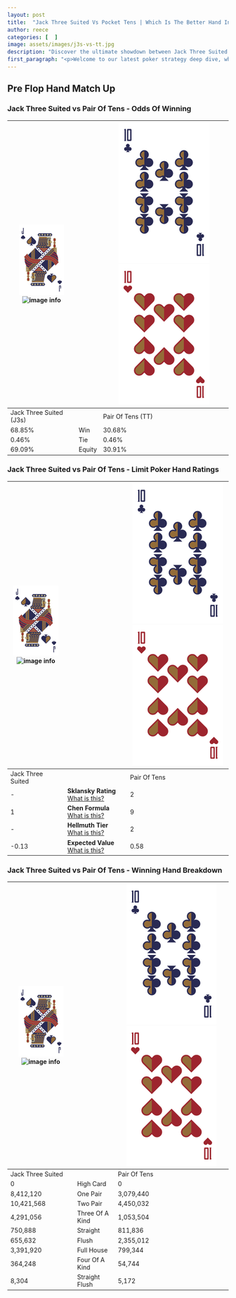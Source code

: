 ```yaml
---
layout: post
title:  "Jack Three Suited Vs Pocket Tens | Which Is The Better Hand In Poker? A Complete Guide"
author: reece
categories: [  ]
image: assets/images/j3s-vs-tt.jpg
description: "Discover the ultimate showdown between Jack Three Suited and Pair Of Tens in poker! Uncover the odds, strategies, and scenarios where one hand triumphs over the other. Get ready to up your poker game with this thrilling analysis."
first_paragraph: "<p>Welcome to our latest poker strategy deep dive, where we're pitting two distinct hands against each other in a high-stakes showdown: Jack Three Suited vs Pair Of Tens.</p><p>In the dynamic world of poker, every decision counts, and knowing which hand holds the upper hand is key to your success at the table.</p><p>In this article, we'll dissect these two hands, explore the scenarios where one dominates the other, and equip you with the knowledge to make strategic choices that can tip the odds in your favor.</p><p>Get ready to unravel the intriguing dynamics of these poker hands and elevate your game to new heights.</p>"
---
```




[comment]: # (sp0)

## Pre Flop Hand Match Up

<div class="table hand-ratings" markdown="1"> 



### Jack Three Suited vs Pair Of Tens - Odds Of Winning


    
| ![image info](assets/images/hand1/J.png) ![image info](assets/images/hand1/3s.png) |  | ![image info](assets/images/hand2/T.png) ![image info](assets/images/hand2/To.png) |
| -------- | -------- | -------- |
| Jack Three Suited (J3s) |  | Pair Of Tens (TT) |
| 68.85% | Win | 30.68% |
| 0.46% | Tie | 0.46% |
| 69.09% | Equity | 30.91% |




[comment]: # (sp1)



### Jack Three Suited vs Pair Of Tens - Limit Poker Hand Ratings


    
| ![image info](assets/images/hand1/J.png) ![image info](assets/images/hand1/3s.png) |  | ![image info](assets/images/hand2/T.png) ![image info](assets/images/hand2/To.png) |
| -------- | -------- | -------- |
| Jack Three Suited |  | Pair Of Tens |
| - | **Sklansky Rating** [What is this?](/sklansky-rating-explained) | 2 |
| 1 | **Chen Formula** [What is this?](/chen-formula-explained) | 9 |
| - | **Hellmuth Tier** [What is this?](/Hellmuth-tier-explained) | 2 |
| -0.13 | **Expected Value** [What is this?](/expected-value-explained) | 0.58 |




[comment]: # (sp2)



### Jack Three Suited vs Pair Of Tens - Winning Hand Breakdown


    
| ![image info](assets/images/hand1/J.png) ![image info](assets/images/hand1/3s.png) |  | ![image info](assets/images/hand2/T.png) ![image info](assets/images/hand2/To.png) |
| -------- | -------- | -------- |
| Jack Three Suited |  | Pair Of Tens |
| 0 | High Card | 0 |
| 8,412,120 | One Pair | 3,079,440 |
| 10,421,568 | Two Pair | 4,450,032 |
| 4,291,056 | Three Of A Kind | 1,053,504 |
| 750,888 | Straight | 811,836 |
| 655,632 | Flush | 2,355,012 |
| 3,391,920 | Full House | 799,344 |
| 364,248 | Four Of A Kind | 54,744 |
| 8,304 | Straight Flush | 5,172 |




[comment]: # (sp3)



</div>

[comment]: # (sp4)



[comment]: # (sp5)

